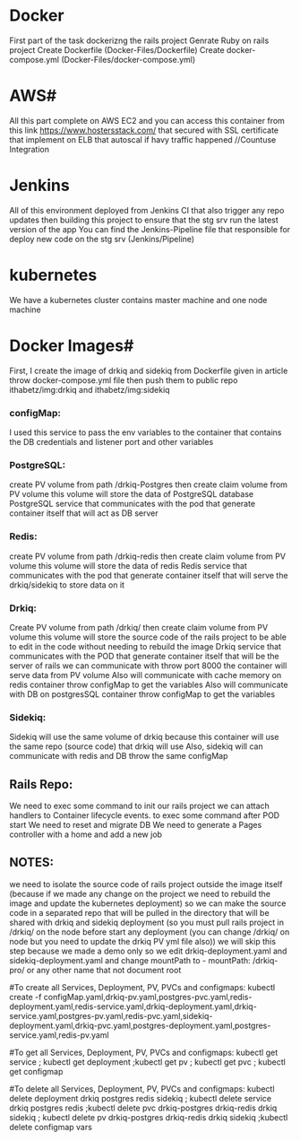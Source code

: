 # Docker #
First part of the task dockerizng the rails project
Genrate Ruby on rails project
Create Dockerfile (Docker-Files/Dockerfile)
Create docker-compose.yml (Docker-Files/docker-compose.yml)

# AWS#
All this part complete on AWS EC2 and you can access this container from this link https://www.hostersstack.com/ that secured with SSL certificate that implement on ELB that autoscal if havy traffic happened
//Countuse Integration

# Jenkins #
All of this environment deployed from Jenkins CI that also trigger any repo updates then building this project to ensure that the stg srv run the latest version of the app
You can find the Jenkins-Pipeline file that responsible for deploy new code on the stg srv (Jenkins/Pipeline)

# kubernetes #
We have a kubernetes cluster contains master machine and one node machine

# Docker Images#
First, I create the image of drkiq and sidekiq from Dockerfile given in article throw docker-compose.yml file
then push them to public repo ithabetz/img:drkiq and ithabetz/img:sidekiq

### configMap:
I used this service to pass the env	variables to the container that contains the DB credentials and listener port and other variables

### PostgreSQL:
create PV volume from path /drkiq-Postgres then create claim volume from PV volume this volume will store the data of PostgreSQL database
PostgreSQL service that communicates with the pod that generate container itself that will act as DB server

### Redis:
create PV volume from path /drkiq-redis then create claim volume from PV volume this volume will store the data of redis
Redis service that communicates with the pod that generate container itself that will serve the drkiq/sidekiq to store data on it

### Drkiq:
Create PV volume from path /drkiq/ then create claim volume from PV volume this volume will store the source code of the rails project to be able to edit in the code without needing to rebuild the image 
Drkiq service that communicates with the POD that generate container itself that will be the server of rails we can communicate with throw port 8000 the container will serve data from PV volume
Also will communicate with cache memory on redis container throw configMap to get the variables 
Also will communicate with DB on postgresSQL container throw configMap to get the variables 

### Sidekiq:
Sidekiq will use the same volume of drkiq because this container will use the same repo (source code) that drkiq will use
Also, sidekiq will can communicate with redis and DB throw the same configMap

## Rails Repo:
We need to exec some command to init our rails project we can attach handlers to Container lifecycle events. to exec some command after POD start
We need to reset and migrate DB 
We need to generate a Pages controller with a home and add a new job

## NOTES:
we need to isolate the source code of rails project outside the image itself (because if we made any change on the project we need to rebuild the image and update the kubernetes deployment)
so we can make the source  code in a separated repo that will be pulled in the directory that will be shared with drkiq and sidekiq deployment (so you must pull rails project in /drkiq/ on the node before start any deployment (you can change /drkiq/ on node but you need to update the drkiq PV yml file also))
we will skip this step because we made a demo only so we edit drkiq-deployment.yaml and sidekiq-deployment.yaml and change mountPath to - mountPath: /drkiq-pro/ or any other name that not document root

#To create all Services, Deployment, PV, PVCs and configmaps:
kubectl create -f configMap.yaml,drkiq-pv.yaml,postgres-pvc.yaml,redis-deployment.yaml,redis-service.yaml,drkiq-deployment.yaml,drkiq-service.yaml,postgres-pv.yaml,redis-pvc.yaml,sidekiq-deployment.yaml,drkiq-pvc.yaml,postgres-deployment.yaml,postgres-service.yaml,redis-pv.yaml

#To get all Services, Deployment, PV, PVCs and configmaps:
kubectl get service ; kubectl get deployment ;kubectl get pv ; kubectl get pvc ; kubectl get configmap

#To delete all Services, Deployment, PV, PVCs and configmaps:
kubectl delete deployment drkiq postgres redis sidekiq ; kubectl delete service drkiq postgres redis ;kubectl delete pvc drkiq-postgres drkiq-redis drkiq sidekiq ; kubectl delete pv drkiq-postgres drkiq-redis drkiq sidekiq ;kubectl delete configmap vars
